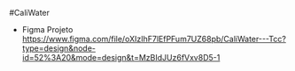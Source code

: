 #CaliWater

- Figma Projeto https://www.figma.com/file/oXIzIhF7lEfPFum7UZ68pb/CaliWater---Tcc?type=design&node-id=52%3A20&mode=design&t=MzBIdJUz6fVxv8D5-1
